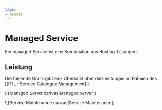 ```yaml
---
tags:
- Assets
---
```

# Managed Service

Ein managed Service ist eine Kombination aus Hosting-Lösungen.

## Leistung

Die folgende Grafik gibt eine Übersicht über die Leistungen im Rahmen des [[ITIL - Service Catalogue Management]]:

![[Managed Server.canvas|Managed Server]]

![[Service Maintenance.canvas|Service Maintenance]]